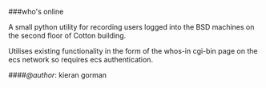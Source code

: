 ###who's online

A small python utility for recording users
logged into the BSD machines on the second
floor of Cotton building.

Utilises existing functionality in the form
of the whos-in cgi-bin page on the ecs network
so requires ecs authentication.

####*@author*: kieran gorman
